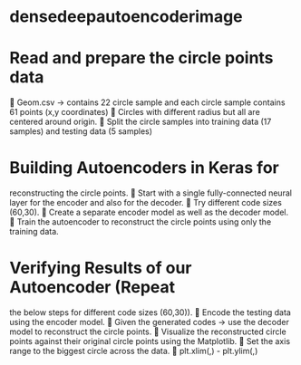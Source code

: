 # densedeepautoencoderimage

# Read and prepare the circle points data
 Geom.csv -> contains 22 circle sample and each 
circle sample contains 61 points (x,y coordinates)
 Circles with different radius but all are centered 
around origin.
 Split the circle samples into training data (17 
samples) and testing data (5 samples)

# Building Autoencoders in Keras for 
reconstructing the circle points. 
 Start with a single fully-connected neural layer for 
the encoder and also for the decoder.
 Try different code sizes (60,30).
 Create a separate encoder model as well as the 
decoder model.
 Train the autoencoder to reconstruct the circle 
points using only the training data.

# Verifying Results of our Autoencoder (Repeat 
the below steps for different code sizes 
(60,30)).
 Encode the testing data using the encoder model.
 Given the generated codes -> use the decoder 
model to reconstruct the circle points.
 Visualize the reconstructed circle points against 
their original circle points using the Matplotlib.
 Set the axis range to the biggest circle across the data.
 plt.xlim(,) - plt.ylim(,)


